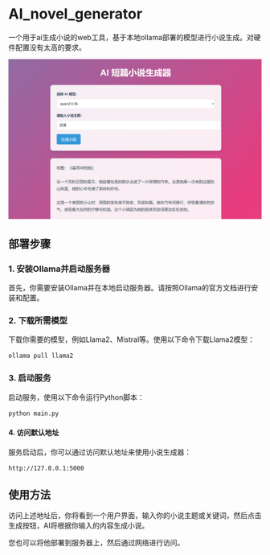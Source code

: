 # AI_novel_generator
一个用于ai生成小说的web工具，基于本地ollama部署的模型进行小说生成。对硬件配置没有太高的要求。

![小说生成器示例图片](image/1.png)

## 部署步骤

### 1. 安装Ollama并启动服务器

首先，你需要安装Ollama并在本地启动服务器。请按照Ollama的官方文档进行安装和配置。

### 2. 下载所需模型

下载你需要的模型，例如Llama2、Mistral等。使用以下命令下载Llama2模型：

```bash
ollama pull llama2
```

### 3. 启动服务
启动服务，使用以下命令运行Python脚本：
``` bash
python main.py
```
#### 4. 访问默认地址
服务启动后，你可以通过访问默认地址来使用小说生成器：
```http
http://127.0.0.1:5000
```
## 使用方法
访问上述地址后，你将看到一个用户界面，输入你的小说主题或关键词，然后点击生成按钮，AI将根据你输入的内容生成小说。

您也可以将他部署到服务器上，然后通过网络进行访问。